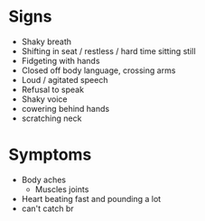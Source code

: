 # Signs
- Shaky breath
- Shifting in seat / restless / hard time sitting still
- Fidgeting with hands
- Closed off body language, crossing arms
- Loud / agitated speech
- Refusal to speak
- Shaky voice
- cowering behind hands
- scratching neck
# Symptoms
- Body aches
	- Muscles joints
- Heart beating fast and pounding a lot
- can't catch br